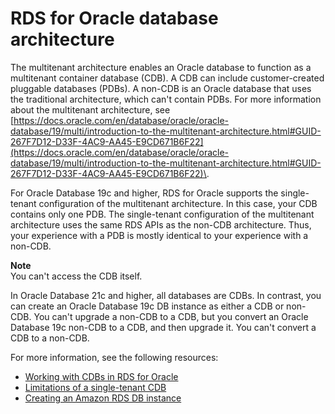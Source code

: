 # RDS for Oracle database architecture<a name="oracle-multi-architecture"></a>

The multitenant architecture enables an Oracle database to function as a multitenant container database \(CDB\)\. A CDB can include customer\-created pluggable databases \(PDBs\)\. A non\-CDB is an Oracle database that uses the traditional architecture, which can't contain PDBs\. For more information about the multitenant architecture, see [https://docs.oracle.com/en/database/oracle/oracle-database/19/multi/introduction-to-the-multitenant-architecture.html#GUID-267F7D12-D33F-4AC9-AA45-E9CD671B6F22](https://docs.oracle.com/en/database/oracle/oracle-database/19/multi/introduction-to-the-multitenant-architecture.html#GUID-267F7D12-D33F-4AC9-AA45-E9CD671B6F22)\.

For Oracle Database 19c and higher, RDS for Oracle supports the single\-tenant configuration of the multitenant architecture\. In this case, your CDB contains only one PDB\. The single\-tenant configuration of the multitenant architecture uses the same RDS APIs as the non\-CDB architecture\. Thus, your experience with a PDB is mostly identical to your experience with a non\-CDB\. 

**Note**  
You can't access the CDB itself\.

In Oracle Database 21c and higher, all databases are CDBs\. In contrast, you can create an Oracle Database 19c DB instance as either a CDB or non\-CDB\. You can't upgrade a non\-CDB to a CDB, but you convert an Oracle Database 19c non\-CDB to a CDB, and then upgrade it\. You can't convert a CDB to a non\-CDB\.

For more information, see the following resources:
+ [Working with CDBs in RDS for Oracle](oracle-multitenant.md)
+ [Limitations of a single\-tenant CDB](Oracle.Concepts.limitations.md#Oracle.Concepts.single-tenant-limitations)
+ [Creating an Amazon RDS DB instance](USER_CreateDBInstance.md)